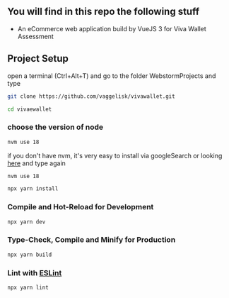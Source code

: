 
## You will find in this repo the following stuff

- An eCommerce web application build by VueJS 3 for Viva Wallet Assessment

## Project Setup


open a terminal (Ctrl+Alt+T) and go to the folder WebstormProjects and type

```sh
git clone https://github.com/vaggelisk/vivawallet.git

cd vivaewallet
```


### choose the version of node

```sh
nvm use 18

```

if you don't have nvm, it's very easy to install via googleSearch
or looking [here](https://www.freecodecamp.org/news/node-version-manager-nvm-install-guide/)  and type again

```sh 
nvm use 18
```


```sh
npx yarn install
```

### Compile and Hot-Reload for Development

```sh
npx yarn dev
```

### Type-Check, Compile and Minify for Production

```sh
npx yarn build
```

### Lint with [ESLint](https://eslint.org/)

```sh
npx yarn lint
```
